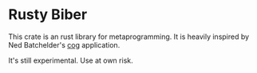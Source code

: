 # Rusty Biber

This crate is an rust library for metaprogramming.
It is heavily inspired by Ned Batchelder's [cog](https://web.archive.org/web/20231108050858/https://nedbatchelder.com/code/cog/) application.

It's still experimental. Use at own risk.

